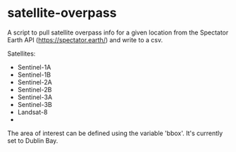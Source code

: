 # satellite-overpass
A script to pull satellite overpass info for a given location from the Spectator Earth API (https://spectator.earth/) and write to a csv. 

Satellites:

* Sentinel-1A
* Sentinel-1B
* Sentinel-2A
* Sentinel-2B
* Sentinel-3A 
* Sentinel-3B
* Landsat-8
* 
The area of interest can be defined using the variable 'bbox'. It's currently set to Dublin Bay. 
